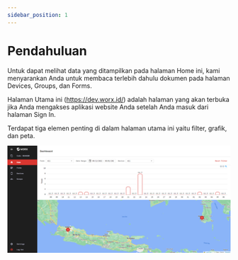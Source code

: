 ```yaml
---
sidebar_position: 1
---
```


# Pendahuluan

Untuk dapat melihat data yang ditampilkan pada halaman Home ini, kami menyarankan Anda untuk membaca terlebih dahulu dokumen pada halaman Devices, Groups, dan Forms.

Halaman Utama ini (https://dev.worx.id/) adalah halaman yang akan terbuka jika Anda mengakses aplikasi website Anda setelah Anda masuk dari halaman Sign In.

Terdapat tiga elemen penting di dalam halaman utama ini yaitu filter, grafik, dan peta.

![](/img/screenshots/website-application-usage/home-page/introduction/introduction-1.png)